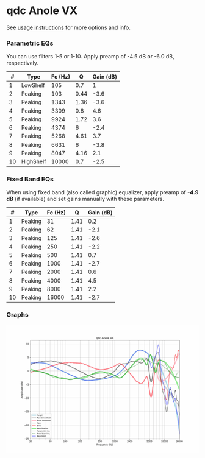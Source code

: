 # qdc Anole VX
See [usage instructions](https://github.com/jaakkopasanen/AutoEq#usage) for more options and info.

### Parametric EQs
You can use filters 1-5 or 1-10. Apply preamp of -4.5 dB or -6.0 dB, respectively.

|   # | Type      |   Fc (Hz) |    Q |   Gain (dB) |
|-----|-----------|-----------|------|-------------|
|   1 | LowShelf  |       105 | 0.7  |         1   |
|   2 | Peaking   |       103 | 0.44 |        -3.6 |
|   3 | Peaking   |      1343 | 1.36 |        -3.6 |
|   4 | Peaking   |      3309 | 0.8  |         4.6 |
|   5 | Peaking   |      9924 | 1.72 |         3.6 |
|   6 | Peaking   |      4374 | 6    |        -2.4 |
|   7 | Peaking   |      5268 | 4.61 |         3.7 |
|   8 | Peaking   |      6631 | 6    |        -3.8 |
|   9 | Peaking   |      8047 | 4.16 |         2.1 |
|  10 | HighShelf |     10000 | 0.7  |        -2.5 |

### Fixed Band EQs
When using fixed band (also called graphic) equalizer, apply preamp of **-4.9 dB** (if available) and set gains manually with these parameters.

|   # | Type    |   Fc (Hz) |    Q |   Gain (dB) |
|-----|---------|-----------|------|-------------|
|   1 | Peaking |        31 | 1.41 |         0.2 |
|   2 | Peaking |        62 | 1.41 |        -2.1 |
|   3 | Peaking |       125 | 1.41 |        -2.6 |
|   4 | Peaking |       250 | 1.41 |        -2.2 |
|   5 | Peaking |       500 | 1.41 |         0.7 |
|   6 | Peaking |      1000 | 1.41 |        -2.7 |
|   7 | Peaking |      2000 | 1.41 |         0.6 |
|   8 | Peaking |      4000 | 1.41 |         4.5 |
|   9 | Peaking |      8000 | 1.41 |         2.2 |
|  10 | Peaking |     16000 | 1.41 |        -2.7 |

### Graphs
![](./qdc%20Anole%20VX.png)
